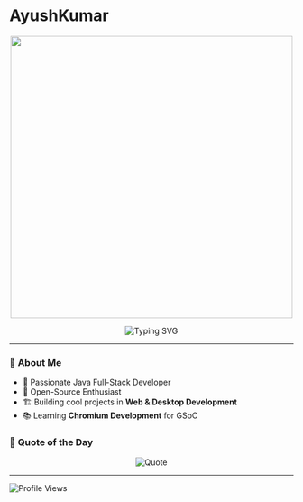 # AyushKumar
<p align="center">
  <img src="https://media.giphy.com/media/QTfX9Ejfra3ZmNxh6B/giphy.gif" width="500">
</p>
<p align="center">
  <img src="https://readme-typing-svg.herokuapp.com?font=Fira+Code&size=24&pause=1000&color=00AEEF&center=true&vCenter=true&width=450&lines=Hi%2C+I'm+Ayush+Kumar!;Java+Full-Stack+Developer;Open-Source+Contributor" alt="Typing SVG">
</p>

---

### 🌟 **About Me**  
- 🚀 Passionate Java Full-Stack Developer  
- 🎯 Open-Source Enthusiast  
- 🏗️ Building cool projects in **Web & Desktop Development**  
- 📚 Learning **Chromium Development** for GSoC  



### 💬 **Quote of the Day**  
<p align="center">
  <img src="https://quotes-github-readme.vercel.app/api?type=horizontal&theme=radical" alt="Quote">
</p>

---

![Profile Views](https://komarev.com/ghpvc/?username=AyushKumar&color=blue)
